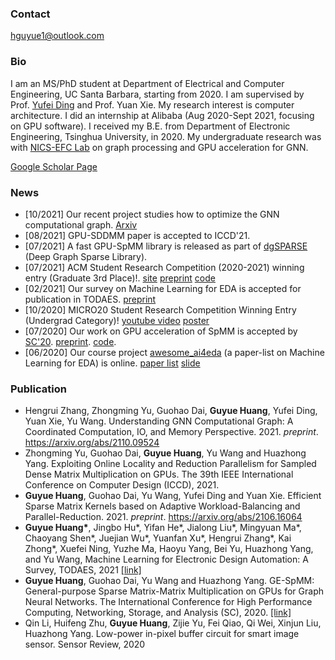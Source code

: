 ### Contact
hguyue1@outlook.com

### Bio
I am an MS/PhD student at Department of Electrical and Computer Engineering, UC Santa Barbara, starting from 2020. I am supervised by Prof. [Yufei Ding](https://sites.cs.ucsb.edu/~yufeiding/) and Prof. Yuan Xie. My research interest is computer architecture. I did an internship at Alibaba (Aug 2020-Sept 2021, focusing on GPU software). I received my B.E. from Department of Electronic Engineering, Tsinghua University, in 2020. My undergraduate research was with [NICS-EFC Lab](http://nicsefc.ee.tsinghua.edu.cn) on graph processing and GPU acceleration for GNN. 

[Google Scholar Page](https://scholar.google.com/citations?user=_phoJY8AAAAJ&hl=en)

### News
- \[10/2021\] Our recent project studies how to optimize the GNN computational graph. [Arxiv](http://arxiv.org/abs/2110.09524)
- \[08/2021\] GPU-SDDMM paper is accepted to ICCD'21.
- \[07/2021\] A fast GPU-SpMM library is released as part of [dgSPARSE](https://github.com/dgSPARSE) (Deep Graph Sparse Library).
- \[07/2021\] ACM Student Research Competition (2020-2021) winning entry (Graduate 3rd Place)!. [site](https://src.acm.org) [preprint](https://arxiv.org/abs/2106.16064)  [code](https://github.com/dgSPARSE/dgSPARSE-Library/tree/main/src/ge-spmm)
- \[02/2021\] Our survey on Machine Learning for EDA is accepted for publication in TODAES. [preprint](https://arxiv.org/abs/2102.03357)
- \[10/2020\] MICRO20 Student Research Competition Winning Entry (Undergrad Category)! [youtube video](https://youtu.be/x76AhXvlT5k) [poster](http://nicsefc.ee.tsinghua.edu.cn/media/publications/2020/SRC20_None.pdf)
- \[07/2020\] Our work on GPU acceleration of SpMM is accepted by [SC'20](https://sc20.supercomputing.org). [preprint](https://arxiv.org/abs/2007.03179). [code](https://github.com/hgyhungry/ge-spmm).
- \[06/2020\] Our course project [awesome_ai4eda](https://github.com/thu-nics/awesome_ai4eda) (a paper-list on Machine Learning for EDA) is online. [paper list](https://github.com/thu-nics/awesome_ai4eda) [slide](http://nicsefc.ee.tsinghua.edu.cn/media/publications/2020/arxiv_None_slide.pdf)


### Publication
- Hengrui Zhang, Zhongming Yu, Guohao Dai, **Guyue Huang**, Yufei Ding, Yuan Xie, Yu Wang. Understanding GNN Computational Graph: A Coordinated Computation, IO, and Memory Perspective. 2021. *preprint*. https://arxiv.org/abs/2110.09524
- Zhongming Yu, Guohao Dai, **Guyue Huang**, Yu Wang and Huazhong Yang. Exploiting Online Locality and Reduction Parallelism for Sampled Dense Matrix Multiplication on GPUs. The 39th IEEE International Conference on Computer Design (ICCD), 2021. 
- **Guyue Huang**, Guohao Dai, Yu Wang, Yufei Ding and Yuan Xie. Efficient Sparse Matrix Kernels based on Adaptive Workload-Balancing and Parallel-Reduction. 2021. *preprint*. https://arxiv.org/abs/2106.16064
- **Guyue Huang\***, Jingbo Hu\*, Yifan He\*, Jialong Liu\*, Mingyuan Ma\*, Chaoyang Shen\*, Juejian Wu\*, Yuanfan Xu\*, Hengrui Zhang\*, Kai Zhong\*, Xuefei Ning, Yuzhe Ma, Haoyu Yang, Bei Yu, Huazhong Yang, and Yu Wang,  Machine Learning for Electronic Design Automation: A Survey, TODAES, 2021 [[link]](https://dl.acm.org/doi/abs/10.1145/3451179)
- **Guyue Huang**, Guohao Dai, Yu Wang and Huazhong Yang. GE-SpMM: General-purpose Sparse Matrix-Matrix Multiplication on GPUs for Graph Neural Networks. The International Conference for High Performance Computing, Networking, Storage, and Analysis (SC), 2020. [[link]](https://ieeexplore.ieee.org/document/9355302)
- Qin Li, Huifeng Zhu, **Guyue Huang**, Zijie Yu, Fei Qiao, Qi Wei, Xinjun Liu, Huazhong Yang. Low-power in-pixel buffer circuit for smart image sensor. Sensor Review, 2020
